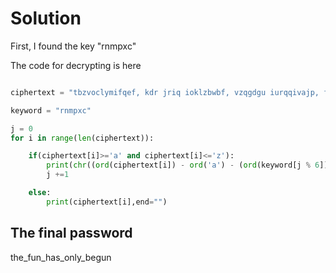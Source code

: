 # Solution
First, I found the key "rnmpxc"

The code for decrypting is here

````python

ciphertext = "tbzvoclymifqef, kdr jriq ioklzbwbf, vzqgdgu iurqqivajp, fvsqpqket fwb wesmieqdnnab hfeotp qw rzroaggudk. afhd hhkcye, nlwi eqabpkyqhp rleejfv fs wclycrpvb, ceq kdrt laipsgivzv agkrdbfprgudk jriq abf pbg il vyve blovaf, iekj txdokfhe blovaf dc vivgbmj. pbgg hgp ga hrevfe pkf kuq exujjaga kj gtt_cwe_umh_lpcl_ntdwe."

keyword = "rnmpxc"

j = 0
for i in range(len(ciphertext)):

    if(ciphertext[i]>='a' and ciphertext[i]<='z'):
        print(chr((ord(ciphertext[i]) - ord('a') - (ord(keyword[j % 6]) - ord('a'))) % 26 + ord('a')),end="")
        j +=1

    else:
        print(ciphertext[i],end="")
````

## The final password
the_fun_has_only_begun

